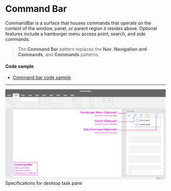 # Command Bar

CommandBar is a surface that houses commands that operate on the content of the window, panel, or parent region it resides above. Optional features include a hamburger menu access point, search, and side commands. 

> The **Command Bar** pattern replaces the **Nav**, **Navigation and Commands**, and **Commands** patterns.

#### Code sample
* [Command bar code sample](../templates/utility/command-bar)

***

![Commands - Specifications for desktop task pane](../images/commandBar_taskPaneCallouts.png)
Specifications for desktop task pane 
